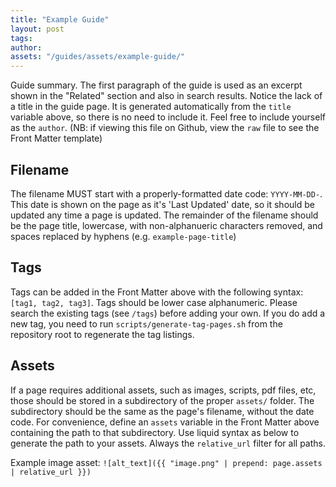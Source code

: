 ```yaml
---
title: "Example Guide"
layout: post
tags:
author:
assets: "/guides/assets/example-guide/"
---
```

Guide summary. The first paragraph of the guide is used as an excerpt shown in the "Related" section and also in search results. Notice the lack of a title in the guide page. It is generated automatically from the `title` variable above, so there is no need to include it. Feel free to include yourself as the `author`. (NB: if viewing this file on Github, view the `raw` file to see the Front Matter template)

## Filename
The filename MUST start with a properly-formatted date code: `YYYY-MM-DD-`. This date is shown on the page as it's 'Last Updated' date, so it should be updated any time a page is updated. The remainder of the filename should be the page title, lowercase, with non-alphanueric characters removed, and spaces replaced by hyphens (e.g. `example-page-title`)

## Tags
Tags can be added in the Front Matter above with the following syntax: `[tag1, tag2, tag3]`. Tags should be lower case alphanumeric. Please search the existing tags (see `/tags`) before adding your own. If you do add a new tag, you need to run `scripts/generate-tag-pages.sh` from the repository root to regenerate the tag listings.

## Assets
If a page requires additional assets, such as images, scripts, pdf files, etc, those should be stored in a subdirectory of the proper `assets/` folder. The subdirectory should be the same as the page's filename, without the date code. For convenience, define an `assets` variable in the Front Matter above containing the path to that subdirectory. Use liquid syntax as below to generate the path to your assets. Always the `relative_url` filter for all paths.

Example image asset:
`![alt_text]({{ "image.png" | prepend: page.assets | relative_url }})`
